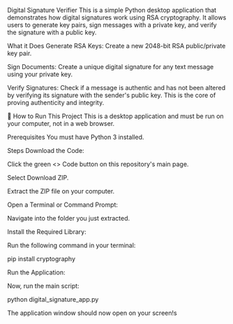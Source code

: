Digital Signature Verifier
This is a simple Python desktop application that demonstrates how digital signatures work using RSA cryptography. It allows users to generate key pairs, sign messages with a private key, and verify the signature with a public key.

What it Does
Generate RSA Keys: Create a new 2048-bit RSA public/private key pair.

Sign Documents: Create a unique digital signature for any text message using your private key.

Verify Signatures: Check if a message is authentic and has not been altered by verifying its signature with the sender's public key. This is the core of proving authenticity and integrity.

🚀 How to Run This Project
This is a desktop application and must be run on your computer, not in a web browser.

Prerequisites
You must have Python 3 installed.

Steps
Download the Code:

Click the green <> Code button on this repository's main page.

Select Download ZIP.

Extract the ZIP file on your computer.

Open a Terminal or Command Prompt:

Navigate into the folder you just extracted.

Install the Required Library:

Run the following command in your terminal:

pip install cryptography

Run the Application:

Now, run the main script:

python digital_signature_app.py

The application window should now open on your screen!s

